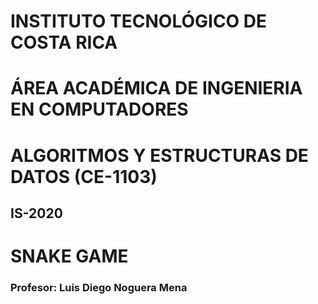 # INSTITUTO TECNOLÓGICO DE COSTA RICA
# ÁREA ACADÉMICA DE INGENIERIA EN COMPUTADORES
# ALGORITMOS Y ESTRUCTURAS DE DATOS (CE-1103)
## IS-2020

# SNAKE GAME

### Profesor: Luis Diego Noguera Mena
